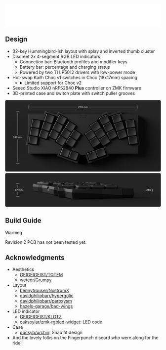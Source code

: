 <picture>
  <source media="(prefers-color-scheme: dark)" srcset="docs/images/visorbearer-heading-dark.png">
  <source media="(prefers-color-scheme: light)" srcset="docs/images/visorbearer-heading-light.png">
  <img alt="Visorbearer Title and Description" src="docs/images/visorbearer-heading-dark.png">
</picture>

## Design

- 32-key Hummingbird-ish layout with splay and inverted thumb cluster
- Discreet 2x 4-segment RGB LED indicators
   - Connection bar: Bluetooth profiles and modifier keys
   - Battery bar: percentage and charging status
   - Powered by two TI LP5012 drivers with low-power mode
- Hot-swap Kailh Choc v1 switches in Choc (18x17mm) spacing
   - <details> <summary>Limited support for Choc v2</summary>
      The PCB is not compatible with earlier Choc v2 switches that have an extra third stabilizing pin. Some recent releases that omit the third pin are compatible, including but not limited to: Lofree POM Phantom/Ghost/Specter/Hades, Kailh Hide Mountain/White Rain/Deep Sea Mini Islet/Deep Sea Mini Whale. Additionally, there are no choc-spaced but MX-stemmed keycaps available off the shelf, so you will need to 3D print keycaps for Choc v2.
   </details>
- Seeed Studio XIAO nRF52840 **Plus** controller on ZMK firmware
- 3D-printed case and switch plate with switch puller grooves

<picture>
  <source media="(prefers-color-scheme: dark)" srcset="docs/images/visorbearer-dimensions-dark.png">
  <source media="(prefers-color-scheme: light)" srcset="docs/images/visorbearer-dimensions-light.png">
  <img alt="Visorbearer keyboard dimensions" src="docs/images/visorbearer-dimensions-dark.png">
</picture>

## Build Guide

> [!WARNING]
> Revision 2 PCB has not been tested yet.


## Acknowledgments

- Aesthetics
   - [GEIGEIGEIST/TOTEM](https://github.com/GEIGEIGEIST/TOTEM)
   - [weteor/Grumpy](https://github.com/weteor/Grumpy)
- Layout
   - [bennytrouser/NostrumX](https://github.com/bennytrouser/NostrumX)
   - [davidphilipbarr/hypergolic](https://github.com/davidphilipbarr/hypergolic)
   - [davidphilipbarr/paroxysm](https://github.com/davidphilipbarr/paroxysm)
   - [hazels-garage/bad-wings](https://github.com/hazels-garage/bad-wings/tree/master/v2)
- LED indicator
   - [GEIGEIGEIST/KLOTZ](https://github.com/GEIGEIGEIST/KLOTZ)
   - [caksoylar/zmk-rgbled-widget](https://github.com/caksoylar/zmk-rgbled-widget): LED code
- Case
   - [duckyb/urchin](https://github.com/duckyb/urchin): Snap fit design
- And the lovely folks on the Fingerpunch discord who were along for the ride!